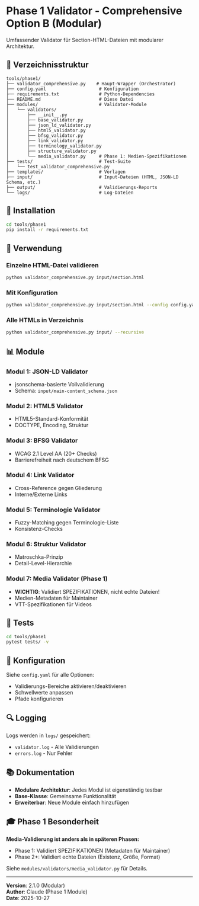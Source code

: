 # Phase 1 Validator - Comprehensive Option B (Modular)

Umfassender Validator für Section-HTML-Dateien mit modularer Architektur.

## 📁 Verzeichnisstruktur

```
tools/phase1/
├── validator_comprehensive.py    # Haupt-Wrapper (Orchestrator)
├── config.yaml                    # Konfiguration
├── requirements.txt               # Python-Dependencies
├── README.md                      # Diese Datei
├── modules/                       # Validator-Module
│   └── validators/
│       ├── __init__.py
│       ├── base_validator.py
│       ├── json_ld_validator.py
│       ├── html5_validator.py
│       ├── bfsg_validator.py
│       ├── link_validator.py
│       ├── terminology_validator.py
│       ├── structure_validator.py
│       └── media_validator.py     # Phase 1: Medien-Spezifikationen
├── tests/                         # Test-Suite
│   └── test_validator_comprehensive.py
├── templates/                     # Vorlagen
├── input/                         # Input-Dateien (HTML, JSON-LD Schema, etc.)
├── output/                        # Validierungs-Reports
└── logs/                          # Log-Dateien

```

## 🚀 Installation

```bash
cd tools/phase1
pip install -r requirements.txt
```

## 🎯 Verwendung

### Einzelne HTML-Datei validieren

```bash
python validator_comprehensive.py input/section.html
```

### Mit Konfiguration

```bash
python validator_comprehensive.py input/section.html --config config.yaml
```

### Alle HTMLs in Verzeichnis

```bash
python validator_comprehensive.py input/ --recursive
```

## 📊 Module

### Modul 1: JSON-LD Validator
- jsonschema-basierte Vollvalidierung
- Schema: `input/main-content_schema.json`

### Modul 2: HTML5 Validator
- HTML5-Standard-Konformität
- DOCTYPE, Encoding, Struktur

### Modul 3: BFSG Validator
- WCAG 2.1 Level AA (20+ Checks)
- Barrierefreiheit nach deutschem BFSG

### Modul 4: Link Validator
- Cross-Reference gegen Gliederung
- Interne/Externe Links

### Modul 5: Terminologie Validator
- Fuzzy-Matching gegen Terminologie-Liste
- Konsistenz-Checks

### Modul 6: Struktur Validator
- Matroschka-Prinzip
- Detail-Level-Hierarchie

### Modul 7: Media Validator (Phase 1)
- **WICHTIG**: Validiert SPEZIFIKATIONEN, nicht echte Dateien!
- Medien-Metadaten für Maintainer
- VTT-Spezifikationen für Videos

## 🧪 Tests

```bash
cd tools/phase1
pytest tests/ -v
```

## 📝 Konfiguration

Siehe `config.yaml` für alle Optionen:
- Validierungs-Bereiche aktivieren/deaktivieren
- Schwellwerte anpassen
- Pfade konfigurieren

## 🔍 Logging

Logs werden in `logs/` gespeichert:
- `validator.log` - Alle Validierungen
- `errors.log` - Nur Fehler

## 📚 Dokumentation

- **Modulare Architektur**: Jedes Modul ist eigenständig testbar
- **Base-Klasse**: Gemeinsame Funktionalität
- **Erweiterbar**: Neue Module einfach hinzufügen

## 🎓 Phase 1 Besonderheit

**Media-Validierung ist anders als in späteren Phasen:**
- Phase 1: Validiert SPEZIFIKATIONEN (Metadaten für Maintainer)
- Phase 2+: Validiert echte Dateien (Existenz, Größe, Format)

Siehe `modules/validators/media_validator.py` für Details.

---

**Version**: 2.1.0 (Modular)  
**Author**: Claude (Phase 1 Module)  
**Date**: 2025-10-27
